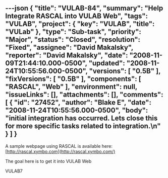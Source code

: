 ---json
{
  "title": "VULAB-84",
  "summary": "Help Integrate RASCAL into VULAB Web",
  "tags": "VULAB",
  "project": {
    "key": "VULAB",
    "title": "VULab"
  },
  "type": "Sub-task",
  "priority": "Major",
  "status": "Closed",
  "resolution": "Fixed",
  "assignee": "David Makalsky",
  "reporter": "David Makalsky",
  "date": "2008-11-09T21:44:10.000-0500",
  "updated": "2008-11-24T10:55:56.000-0500",
  "versions": [
    "0.5B"
  ],
  "fixVersions": [
    "0.5B"
  ],
  "components": [
    "RASCAL",
    "Web"
  ],
  "environment": null,
  "issueLinks": [],
  "attachments": [],
  "comments": [
    {
      "id": "27452",
      "author": "Blake E",
      "date": "2008-11-24T10:55:56.000-0500",
      "body": "initial integration has occurred. Lets close this for more specific tasks related to integration.\n"
    }
  ]
}
---
A sample webpage using RASCAL is available here: [http://rascal.xymbo.com](http://rascal.xymbo.com/)

The goal here is to get it into VULAB Web

VULAB7

        